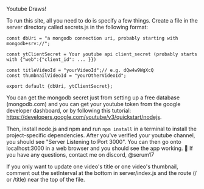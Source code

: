Youtube Draws!

To run this site, all you need to do is specify a few things. Create a file in the server directory called secrets.js in the following format:

```
const dbUri = "a mongodb connection uri, probably starting with mongodb+srv://";

const ytClientSecret = Your youtube api client_secret (probably starts with {"web":{"client_id": ... }})

const titleVideoId = "yourVideoId";// e.g. dQw4w9WgXcQ
const thumbnailVideoId = "yourOtherVideoId";

export default {dbUri, ytClientSecret};
```

You can get the mongodb secret just from setting up a free database (mongodb.com) and you can get your youtube token from the google developer dashboard, or by following this tutorial: https://developers.google.com/youtube/v3/quickstart/nodejs.

Then, install node.js and npm and run `npm install` in a terminal to install the project-specific dependencies. After you've verified your youtube channel, you should see "Server Listening to Port 3000". You can then go onto localhost:3000 in a web browser and you should see the app working. 🥳 If you have any questions, contact me on discord, @serum17

If you only want to update one video's title or one video's thumbnail, comment out the setInterval at the bottom in server/index.js and the route (/ or /title) near the top of the file.